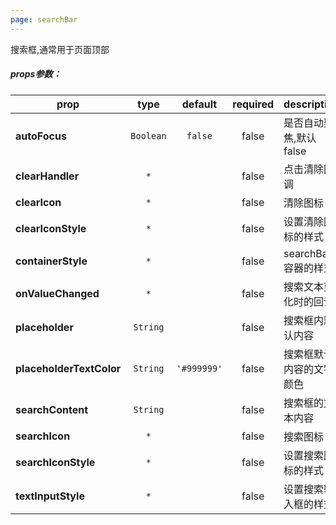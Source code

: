```yaml
---
page: searchBar
---
```



搜索框,通常用于页面顶部

##### props参数：

prop | type | default | required | description
---- | :----: | :-------: | :--------: | -----------
**autoFocus** | `Boolean` | `false` | false | 是否自动聚焦,默认 false
**clearHandler** | `*` |  | false | 点击清除回调
**clearIcon** | `*` |  | false | 清除图标
**clearIconStyle** | `*` |  | false | 设置清除图标的样式
**containerStyle** | `*` |  | false | searchBar 容器的样式
**onValueChanged** | `*` |  | false | 搜索文本变化时的回调
**placeholder** | `String` |  | false | 搜索框内默认内容
**placeholderTextColor** | `String` | `'#999999'` | false | 搜索框默认内容的文字颜色
**searchContent** | `String` |  | false | 搜索框的文本内容
**searchIcon** | `*` |  | false | 搜索图标
**searchIconStyle** | `*` |  | false | 设置搜索图标的样式
**textInputStyle** | `*` |  | false | 设置搜索输入框的样式



